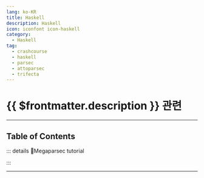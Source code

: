 ```yaml
---
lang: ko-KR
title: Haskell
description: Haskell
icon: iconfont icon-haskell
category:
  - Haskell
tag: 
  - crashcourse
  - haskell
  - parsec
  - attoparsec
  - trifecta
---
```


# {{ $frontmatter.description }} 관련


<ShieldsGroup logos="youtube,haskell"/>

---

## Table of Contents

::: details 🐑Megaparsec tutorial

<ToCLocal basePath="/haskell/megaparsec" />

:::

---
